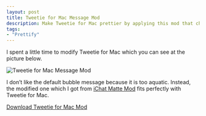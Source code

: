 ```yaml
---
layout: post
title: Tweetie for Mac Message Mod
description: Make Tweetie for Mac prettier by applying this mod that changes the messages bubble.
tags:
- "Prettify"
---
```

I spent a little time to modify Tweetie for Mac which you can see at the picture below.

![Tweetie for Mac Message Mod](http://images.sayzlim.net/2010/11/tweetie_mod.jpg "Tweetie for Mac Message Mod")

I don’t like the default bubble message because it is too aquatic. Instead, the modified one which I got from [iChat Matte Mod](http://prettifyit.com/post/70271214/ichat-matte-mod-by-josh-bryant-this-doesnt-fit "Prettify* — iChat Matte Mod by Josh Bryant This doesn&#39;t fit...") fits perfectly with Tweetie for Mac.

[Download Tweetie for Mac Mod](http://s3.sayzlim.net/f/tweetie-message-mod.zip "Tweetie for Mac Mod")
